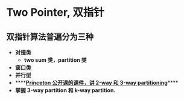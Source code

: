 # Two Pointer, 双指针

## 双指针算法普遍分为三种

* **对撞类**
  * **two sum 类，partition 类**
* **窗口类**
* **并行型**
* \*\*\*\*[**Princeton 公开课的课件，讲 2-way 和 3-way partitioning**](http://algs4.cs.princeton.edu/lectures/23DemoPartitioning.pdf)\*\*\*\*
* **掌握 3-way partition 和 k-way partition.**

